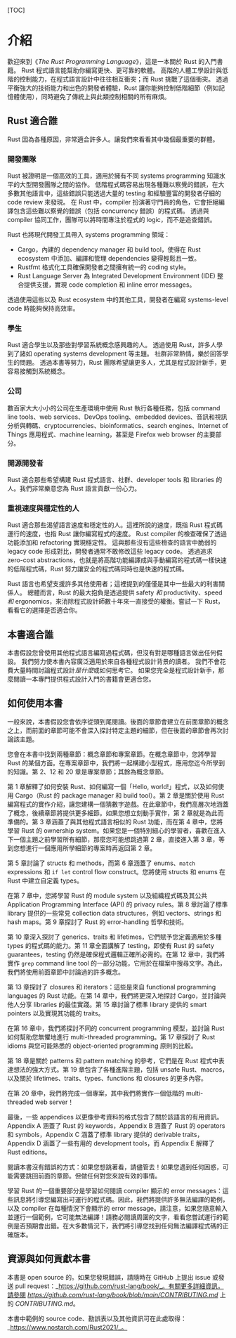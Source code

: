 <!-- DO NOT EDIT THIS FILE.

This file is periodically generated from the content in the `/src/`
directory, so all fixes need to be made in `/src/`.
-->

[TOC]

# 介紹

歡迎來到《_The Rust Programming Language_》，這是一本關於 Rust 的入門書籍。
Rust 程式語言能幫助你編寫更快、更可靠的軟體。
高階的人體工學設計與低階的控制能力，在程式語言設計中往往相互衝突；而 Rust 挑戰了這個衝突。
透過平衡強大的技術能力和出色的開發者體驗，Rust 讓你能夠控制低階細節（例如記憶體使用），同時避免了傳統上與此類控制相關的所有麻煩。

## Rust 適合誰

Rust 因為各種原因，非常適合許多人。讓我們來看看其中幾個最重要的群體。

### 開發團隊

Rust 被證明是一個高效的工具，適用於擁有不同 systems programming 知識水平的大型開發團隊之間的協作。
低階程式碼容易出現各種難以察覺的錯誤，在大多數其他語言中，這些錯誤只能透過大量的 testing 和經驗豐富的開發者仔細的 code review 來發現。
在 Rust 中，compiler 扮演著守門員的角色，它會拒絕編譯包含這些難以察覺的錯誤（包括 concurrency 錯誤）的程式碼。
透過與 compiler 協同工作，團隊可以將時間專注於程式的 logic，而不是追查錯誤。

Rust 也將現代開發工具帶入 systems programming 領域：

- Cargo，內建的 dependency manager 和 build tool，使得在 Rust ecosystem 中添加、編譯和管理 dependencies 變得輕鬆且一致。
- Rustfmt 格式化工具確保開發者之間擁有統一的 coding style。
- Rust Language Server 為 Integrated Development Environment (IDE) 整合提供支援，實現 code completion 和 inline error messages。

透過使用這些以及 Rust ecosystem 中的其他工具，開發者在編寫 systems-level code 時能夠保持高效率。

### 學生

Rust 適合學生以及那些對學習系統概念感興趣的人。
透過使用 Rust，許多人學到了諸如 operating systems development 等主題。
社群非常熱情，樂於回答學生的問題。
透過本書等努力，Rust 團隊希望讓更多人，尤其是程式設計新手，更容易接觸到系統概念。

### 公司

數百家大大小小的公司在生產環境中使用 Rust 執行各種任務，包括 command line tools、web services、DevOps tooling、embedded devices、音訊和視訊分析與轉碼、cryptocurrencies、bioinformatics、search engines、Internet of Things 應用程式、machine learning，甚至是 Firefox web browser 的主要部分。

### 開源開發者

Rust 適合那些希望構建 Rust 程式語言、社群、developer tools 和 libraries 的人。我們非常樂意您為 Rust 語言貢獻一份心力。

### 重視速度與穩定性的人

Rust 適合那些渴望語言速度和穩定性的人。這裡所說的速度，既指 Rust 程式碼運行的速度，也指 Rust 讓你編寫程式的速度。
Rust compiler 的檢查確保了透過功能添加和 refactoring 實現穩定性。
這與那些沒有這些檢查的語言中脆弱的 legacy code 形成對比，開發者通常不敢修改這些 legacy code。
透過追求 zero-cost abstractions，也就是將高階功能編譯成與手動編寫的程式碼一樣快速的低階程式碼，Rust 努力讓安全的程式碼同時也是快速的程式碼。

Rust 語言也希望支援許多其他使用者；這裡提到的僅僅是其中一些最大的利害關係人。
總體而言，Rust 的最大抱負是透過提供 safety _和_ productivity、speed _和_ ergonomics，來消除程式設計師數十年來一直接受的權衡。嘗試一下 Rust，看看它的選擇是否適合你。

## 本書適合誰

本書假設您曾使用其他程式語言編寫過程式碼，但沒有對是哪種語言做出任何假設。
我們努力使本書內容廣泛適用於來自各種程式設計背景的讀者。
我們不會花費大量時間討論程式設計*是什麼*或如何思考它。
如果您完全是程式設計新手，那麼閱讀一本專門提供程式設計入門的書籍會更適合您。

## 如何使用本書

一般來說，本書假設您會依序從頭到尾閱讀。後面的章節會建立在前面章節的概念之上，而前面的章節可能不會深入探討特定主題的細節，但在後面的章節會再次討論該主題。

您會在本書中找到兩種章節：概念章節和專案章節。在概念章節中，您將學習 Rust 的某個方面。在專案章節中，我們將一起構建小型程式，應用您迄今所學到的知識。第 2、12 和 20 章是專案章節；其餘為概念章節。

第 1 章解釋了如何安裝 Rust、如何編寫一個「Hello, world!」程式，以及如何使用 Cargo（Rust 的 package manager 和 build tool）。第 2 章是關於使用 Rust 編寫程式的實作介紹，讓您建構一個猜數字遊戲。在此章節中，我們高層次地涵蓋了概念，後續章節將提供更多細節。如果您想立刻動手實作，第 2 章就是為此而準備的。第 3 章涵蓋了與其他程式語言相似的 Rust 功能，而在第 4 章中，您將學習 Rust 的 ownership system。如果您是一個特別細心的學習者，喜歡在進入下一個主題之前學習所有細節，那麼您可能想跳過第 2 章，直接進入第 3 章，等到您想進行一個應用所學細節的專案時再返回第 2 章。

第 5 章討論了 structs 和 methods，而第 6 章涵蓋了 enums、`match` expressions 和 `if let` control flow construct。您將使用 structs 和 enums 在 Rust 中建立自定義 types。

在第 7 章中，您將學習 Rust 的 module system 以及組織程式碼及其公共 Application Programming Interface (API) 的 privacy rules。第 8 章討論了標準 library 提供的一些常見 collection data structures，例如 vectors、strings 和 hash maps。第 9 章探討了 Rust 的 error-handling 哲學和技術。

第 10 章深入探討了 generics、traits 和 lifetimes，它們賦予您定義適用於多種 types 的程式碼的能力。第 11 章全面講解了 testing，即使有 Rust 的 safety guarantees，testing 仍然是確保程式邏輯正確所必需的。在第 12 章中，我們將實作 `grep` command line tool 的一部分功能，它用於在檔案中搜尋文字。為此，我們將使用前面章節中討論過的許多概念。

第 13 章探討了 closures 和 iterators：這些是來自 functional programming languages 的 Rust 功能。在第 14 章中，我們將更深入地探討 Cargo，並討論與他人分享 libraries 的最佳實踐。第 15 章討論了標準 library 提供的 smart pointers 以及實現其功能的 traits。

在第 16 章中，我們將探討不同的 concurrent programming 模型，並討論 Rust 如何幫助您無懼地進行 multi-threaded programming。第 17 章探討了 Rust idioms 與您可能熟悉的 object-oriented programming 原則的比較。

第 18 章是關於 patterns 和 pattern matching 的參考，它們是在 Rust 程式中表達想法的強大方式。第 19 章包含了各種進階主題，包括 unsafe Rust、macros，以及關於 lifetimes、traits、types、functions 和 closures 的更多內容。

在第 20 章中，我們將完成一個專案，其中我們將實作一個低階的 multi-threaded web server！

最後，一些 appendices 以更像參考資料的格式包含了關於該語言的有用資訊。Appendix A 涵蓋了 Rust 的 keywords，Appendix B 涵蓋了 Rust 的 operators 和 symbols，Appendix C 涵蓋了標準 library 提供的 derivable traits，Appendix D 涵蓋了一些有用的 development tools，而 Appendix E 解釋了 Rust editions。

閱讀本書沒有錯誤的方式：如果您想跳著看，請儘管去！如果您遇到任何困惑，可能需要跳回前面的章節。但做任何對您來說有效的事情。

學習 Rust 的一個重要部分是學習如何閱讀 compiler 顯示的 error messages：這些訊息將引導您編寫出可運行的程式碼。因此，我們將提供許多無法編譯的範例，以及 compiler 在每種情況下會顯示的 error message。請注意，如果您隨意輸入並運行一個範例，它可能無法編譯！請務必閱讀周圍的文字，看看您嘗試運行的範例是否預期會出錯。在大多數情況下，我們將引導您找到任何無法編譯程式碼的正確版本。

## 資源與如何貢獻本書

本書是 open source 的。如果您發現錯誤，請隨時在 GitHub 上提出 issue 或發送 pull request：_https://github.com/rust-lang/book/_。有關更多詳細資訊，請參閱 _https://github.com/rust-lang/book/blob/main/CONTRIBUTING.md_ 上的 _CONTRIBUTING.md_。

本書中範例的 source code、勘誤表以及其他資訊可在此處取得：_https://www.nostarch.com/Rust2021/_。
